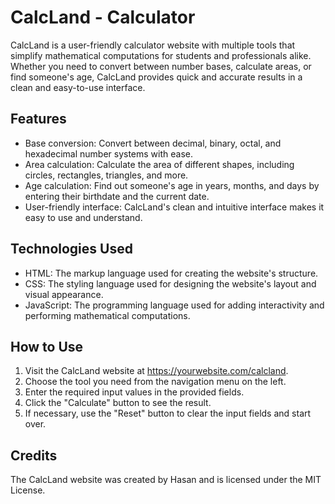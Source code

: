 # CalcLand - Calculator

CalcLand is a user-friendly calculator website with multiple tools that simplify mathematical computations for students and professionals alike. Whether you need to convert between number bases, calculate areas, or find someone's age, CalcLand provides quick and accurate results in a clean and easy-to-use interface.

## Features

* Base conversion: Convert between decimal, binary, octal, and hexadecimal number systems with ease.
* Area calculation: Calculate the area of different shapes, including circles, rectangles, triangles, and more.
* Age calculation: Find out someone's age in years, months, and days by entering their birthdate and the current date.
* User-friendly interface: CalcLand's clean and intuitive interface makes it easy to use and understand.

## Technologies Used

* HTML: The markup language used for creating the website's structure.
* CSS: The styling language used for designing the website's layout and visual appearance.
* JavaScript: The programming language used for adding interactivity and performing mathematical computations.

## How to Use

1. Visit the CalcLand website at https://yourwebsite.com/calcland.
2. Choose the tool you need from the navigation menu on the left.
3. Enter the required input values in the provided fields.
4. Click the "Calculate" button to see the result.
5. If necessary, use the "Reset" button to clear the input fields and start over.

## Credits

The CalcLand website was created by Hasan and is licensed under the MIT License.

